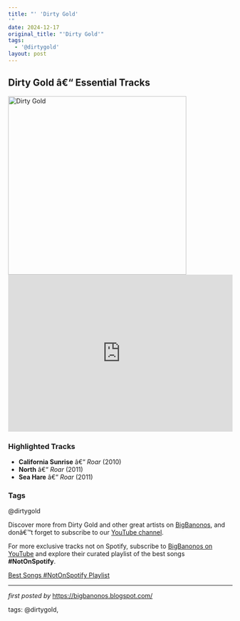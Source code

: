 ```yaml
---
title: "' 'Dirty Gold'
'"
date: 2024-12-17
original_title: "'Dirty Gold'"
tags:
  - '@dirtygold'
layout: post
---
```

<h2>Dirty Gold â€“ Essential Tracks</h2> <div > <img src="https://i.scdn.co/image/ab67616d00001e02ece1c495630ed6d372f3ebb9" alt="Dirty Gold" width="400" />
</div> <iframe src="https://open.spotify.com/embed/playlist/5zwd0Veybqy82D4nPzUCxB?utm_source=generator" width="100%" height="352" frameborder="0" allowfullscreen="" allow="autoplay; clipboard-write; encrypted-media; fullscreen; picture-in-picture" loading="lazy"></iframe> <h3>Highlighted Tracks</h3>
<ul> <li><strong>California Sunrise</strong> â€“ <em>Roar</em> (2010)</li> <li><strong>North</strong> â€“ <em>Roar</em> (2011)</li> <li><strong>Sea Hare</strong> â€“ <em>Roar</em> (2011)</li>
</ul> <h3>Tags</h3>
<p>@dirtygold</p> <p>Discover more from Dirty Gold and other great artists on <a href="https://bigbanonos.blogspot.com/" target="_blank">BigBanonos</a>, and donâ€™t forget to subscribe to our <a href="https://www.youtube.com/@BigBanonos" target="_blank">YouTube channel</a>.</p>


<!--Subscribe and Playlist Links-->
<div>
    <p>For more exclusive tracks not on Spotify, subscribe to <a href="https://www.youtube.com/@BigBanonos" target="_blank">BigBanonos on YouTube</a> and explore their curated playlist of the best songs <strong>#NotOnSpotify</strong>.</p>
    <p><a href="https://www.youtube.com/playlist?list=PLtuNtuTatqI0kFahUCbtbfenC_ET5O_tr" target="_blank">Best Songs #NotOnSpotify Playlist<br /></a></p></div>

<hr />

<p><em>first posted by</em> <a href="https://bigbanonos.blogspot.com/" rel="noopener" target="_new">https://bigbanonos.blogspot.com/</a></p>

<p>tags: @dirtygold,</p>
